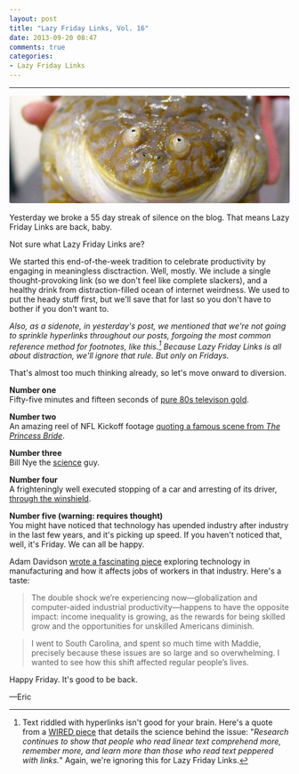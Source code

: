 ```yaml
---
layout: post
title: "Lazy Friday Links, Vol. 16"
date: 2013-09-20 08:47
comments: true
categories: 
- Lazy Friday Links
---
```


---

<img src="/images/blog/2013/09/9.20.13/lazy-friday-links-16.jpg" style="border-radius: 3px;">

Yesterday we broke a 55 day streak of silence on the blog. That means Lazy Friday Links are back, baby. 

Not sure what Lazy Friday Links are? 

<!-- more -->

We started this end-of-the-week tradition to celebrate productivity by engaging in meaningless disctraction. Well, mostly. We include a single thought-provoking link (so we don't feel like complete slackers), and a healthy drink from distraction-filled ocean of internet weirdness. We used to put the heady stuff first, but we'll save that for last so you don't have to bother if you don't want to. 

*Also, as a sidenote, in yesterday's post, we mentioned that we're not going to sprinkle hyperlinks throughout our posts, forgoing the most common reference method for footnotes, like this.[^1] Because Lazy Friday Links is all about distraction, we'll ignore that rule. But only on Fridays.* 

That's almost too much thinking already, so let's move onward to diversion. 

**Number one**  
Fifty-five minutes and fifteen seconds of [pure 80s televison gold](https://vimeo.com/55006097).

**Number two**  
An amazing reel of NFL Kickoff footage [quoting a famous scene from *The Princess Bride*](http://www.youtube.com/watch?v=1USHmMw2dI8#t=45).

**Number three**  
Bill Nye the [science](http://i.imgur.com/DrXpLu5.gif) guy.

**Number four**  
A frighteningly well executed stopping of a car and arresting of its driver, [through the winshield](http://i.imgur.com/i2Z85jB.jpg).

**Number five (warning: requires thought)**  
You might have noticed that technology has upended industry after industry in the last few years, and it's picking up speed. If you haven't noticed that, well, it's Friday. We can all be happy.

Adam Davidson [wrote a fascinating piece](http://www.theatlantic.com/magazine/archive/2012/01/making-it-in-america/308844/) exploring technology in manufacturing and how it affects jobs of workers in that industry. Here's a taste: 

> The double shock we’re experiencing now—globalization and computer-aided industrial productivity—happens to have the opposite impact: income inequality is growing, as the rewards for being skilled grow and the opportunities for unskilled Americans diminish.

> I went to South Carolina, and spent so much time with Maddie, precisely because these issues are so large and so overwhelming. I wanted to see how this shift affected regular people’s lives.

Happy Friday. It's good to be back. 

—Eric

[^1]: Text riddled with hyperlinks isn't good for your brain. Here's a quote from a [WIRED piece](http://www.wired.com/magazine/2010/05/ff_nicholas_carr/) that details the science behind the issue: "*Research continues to show that people who read linear text comprehend more, remember more, and learn more than those who read text peppered with links.*" Again, we're ignoring this for Lazy Friday Links. 

